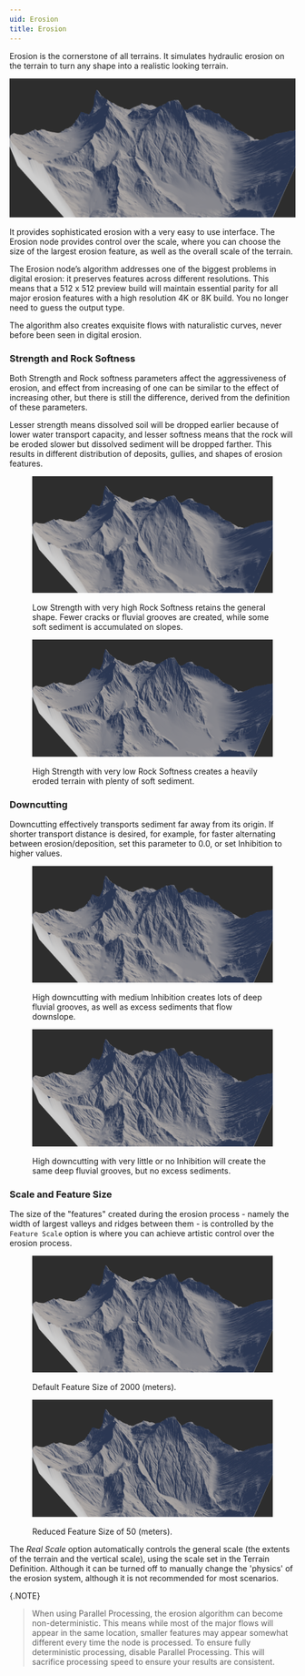 ```yaml
---
uid: Erosion
title: Erosion
---
```


Erosion is the cornerstone of all terrains. It simulates hydraulic erosion on the terrain to turn any shape into a realistic looking terrain.

![](/images/ref/Erosion/Erosion--Default.png)

It provides sophisticated erosion with a very easy to use interface. The Erosion node provides control over the scale, where you can choose the size of the largest erosion feature, as well as the overall scale of the terrain.

The Erosion node’s algorithm addresses one of the biggest problems in digital erosion: it preserves features across different resolutions. This means that a 512 x 512 preview build will maintain essential parity for all major erosion features with a high resolution 4K or 8K build. You no longer need to guess the output type.

The algorithm also creates exquisite flows with naturalistic curves, never before been seen in digital erosion.

### Strength and Rock Softness
Both Strength and Rock softness parameters affect the aggressiveness of erosion, and effect from increasing of one can be similar to the effect of increasing other, but there is still the difference, derived from the definition of these parameters. 

Lesser strength means dissolved soil will be dropped earlier because of lower water transport capacity, and lesser softness means that the rock will be eroded slower but dissolved sediment will be dropped farther. This results in different distribution of deposits, gullies, and shapes of erosion features.


<figure>

![](/images/ref/Erosion/Erosion--LowStrength-HighSoftness.png)

<figcaption>Low Strength with very high Rock Softness retains the general shape. Fewer cracks or fluvial grooves are created, while some soft sediment is accumulated on slopes.</figcaption>
</figure>

<figure>

![](/images/ref/Erosion/Erosion--HighStrength-LowSoftness.png)

<figcaption>High Strength with very low Rock Softness creates a heavily eroded terrain with plenty of soft sediment.</figcaption>
</figure>

### Downcutting

Downcutting effectively transports sediment far away from its origin. If shorter transport distance is desired, for example, for faster alternating between erosion/deposition, set this parameter to 0.0, or set Inhibition to higher values.

<figure>

![](/images/ref/Erosion/Erosion--Downcutting.png)

<figcaption>High downcutting with medium Inhibition creates lots of deep fluvial grooves, as well as excess sediments that flow downslope.</figcaption>
</figure>

<figure>

![](/images/ref/Erosion/Erosion--Downcutting-NoInhibition.png)

<figcaption>High downcutting with very little or no Inhibition will create the same deep fluvial grooves, but no excess sediments.</figcaption>
</figure>

### Scale and Feature Size

The size of the "features" created during the erosion process - namely the width of largest valleys and ridges between them - is controlled by the `Feature Scale` option is where you can achieve artistic control over the erosion process.

<figure>

![](/images/ref/Erosion/Erosion--Default.png)

<figcaption>Default Feature Size of 2000 (meters).</figcaption>
</figure>

<figure>

![](/images/ref/Erosion/Erosion--SmallFeatures.png)

<figcaption>Reduced Feature Size of 50 (meters).</figcaption>
</figure>

The *Real Scale* option automatically controls the general scale (the extents of the terrain and the vertical scale), using the scale set in the Terrain Definition. Although it can be turned off to manually change the 'physics' of the erosion system, although it is not recommended for most scenarios.

{.NOTE} 
> When using Parallel Processing, the erosion algorithm can become non-deterministic. This means while most of the major flows will appear in the same location, smaller features may appear somewhat different every time the node is processed. To ensure fully deterministic processing, disable Parallel Processing. This will sacrifice processing speed to ensure your results are consistent.